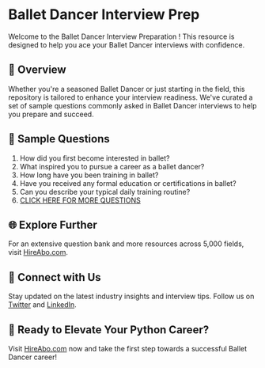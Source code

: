 # Ballet Dancer Interview Prep

Welcome to the Ballet Dancer Interview Preparation ! This resource is designed to help you ace your Ballet Dancer interviews with confidence.

## 🚀 Overview

Whether you're a seasoned Ballet Dancer or just starting in the field, this repository is tailored to enhance your interview readiness. We've curated a set of sample questions commonly asked in Ballet Dancer interviews to help you prepare and succeed.

## 📝 Sample Questions

1. How did you first become interested in ballet?
2. What inspired you to pursue a career as a ballet dancer?
3. How long have you been training in ballet?
4. Have you received any formal education or certifications in ballet?
5. Can you describe your typical daily training routine?
6. [CLICK HERE FOR MORE QUESTIONS](https://hireabo.com/job/16_4_3/Ballet%20Dancer)

## 🌐 Explore Further

For an extensive question bank and more resources across 5,000 fields, visit [HireAbo.com](https://www.hireabo.com).

## 📱 Connect with Us

Stay updated on the latest industry insights and interview tips. Follow us on [Twitter](https://twitter.com/hireabo) and [LinkedIn](https://www.linkedin.com/in/hire-abo-3609972a8/).

## 🚀 Ready to Elevate Your Python Career?

Visit [HireAbo.com](https://www.hireabo.com) now and take the first step towards a successful Ballet Dancer career!